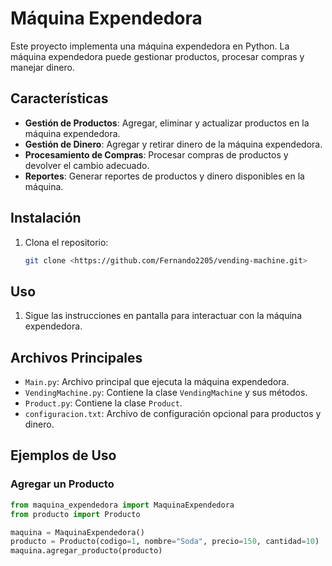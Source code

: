 # Máquina Expendedora

Este proyecto implementa una máquina expendedora en Python. La máquina expendedora puede gestionar productos, procesar compras y manejar dinero.

## Características

- **Gestión de Productos**: Agregar, eliminar y actualizar productos en la máquina expendedora.
- **Gestión de Dinero**: Agregar y retirar dinero de la máquina expendedora.
- **Procesamiento de Compras**: Procesar compras de productos y devolver el cambio adecuado.
- **Reportes**: Generar reportes de productos y dinero disponibles en la máquina.

## Instalación

1. Clona el repositorio:

   ```sh
   git clone <https://github.com/Fernando2205/vending-machine.git>
   ```

## Uso

1. Sigue las instrucciones en pantalla para interactuar con la máquina expendedora.

## Archivos Principales

- `Main.py`: Archivo principal que ejecuta la máquina expendedora.
- `VendingMachine.py`: Contiene la clase `VendingMachine` y sus métodos.
- `Product.py`: Contiene la clase `Product`.
- `configuracion.txt`: Archivo de configuración opcional para productos y dinero.

## Ejemplos de Uso

### Agregar un Producto

```python
from maquina_expendedora import MaquinaExpendedora
from producto import Producto

maquina = MaquinaExpendedora()
producto = Producto(codigo=1, nombre="Soda", precio=150, cantidad=10)
maquina.agregar_producto(producto)
```
